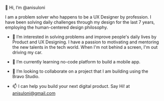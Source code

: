 👋 Hi, I’m @anisuloni 

I am a problem solver who happens to be a UX Designer by profession. I have been solving daily challenges 
through my design for the last 7 years, employing the human-centered design philosophy.

- 👀 I’m interested in solving problems and improve people's daily lives by Product and UX Designing. I have a passion to motivating and mentoring the new talents in the tech world. When I'm not behind a screen, I'm out driving my car.

- 🌱 I’m currently learning no-code platform to build a mobile app.
- 💞️ I’m looking to collaborate on a project that I am building using the Bravo Studio.
- 📫 I can help you build your next digital product. Say Hi! at anisuloni@gmail.com
<!---
anisuloni/anisuloni is a ✨ special ✨ repository because its `README.md` (this file) appears on your GitHub profile.
You can click the Preview link to take a look at your changes.
--->

